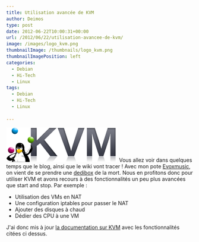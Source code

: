 ```yaml
---
title: Utilisation avancée de KVM
author: Deimos
type: post
date: 2012-06-22T10:00:31+00:00
url: /2012/06/22/utilisation-avancee-de-kvm/
image: /images/logo_kvm.png
thumbnailImage: /thumbnails/logo_kvm.png
thumbnailImagePosition: left
categories:
  - Debian
  - Hi-Tech
  - Linux
tags:
  - Debian
  - Hi-Tech
  - Linux

---
```

![Kvm-logo](/images/logo_kvm.png)
Vous allez voir dans quelques temps que le blog, ainsi que le wiki vont tracer ! Avec mon pote [Evoxmusic](http://blog.evoxmusic.fr/), on vient de se prendre une [dedibox](http://www.online.net/) de la mort. Nous en profitons donc pour utiliser KVM et avons recours à des fonctionnalités un peu plus avancées que start and stop. Par exemple :

  * Utilisation des VMs en NAT
  * Une configuration iptables pour passer le NAT
  * Ajouter des disques à chaud
  * Dédier des CPU à une VM

J'ai donc mis à jour [la documentation sur KVM](http://wiki.deimos.fr/KVM_:_Mise_en_place_de_KVM) avec les fonctionnalités citées ci dessus.